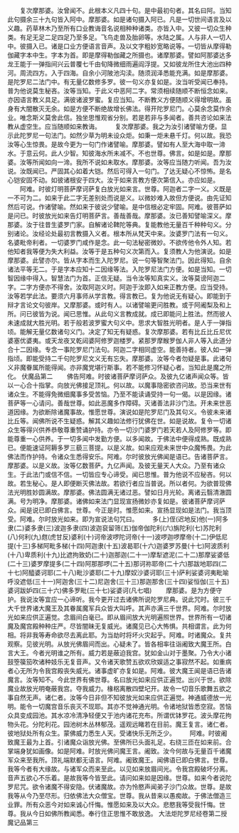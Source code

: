 <!-- { "loadSidebar": true } -->
　　复次摩那婆。汝曾闻不。此根本义凡四十句。是中最初句者。其名曰阿。当知此句摄余三十九句皆入阿中。摩那婆。如是诸句摄入阿已。凡是一切世间语言及以义趣。药草林木乃至所有口业教诲音名说相种种诸类。亦皆入中。又彼一切众生种类。有足无足二足四足乃至多足。飞鸟走兽及胎卵等。水陆之属。人与非人一切人中。彼摄入已。诸是口业方便语言音声。及以文字粗妙宽略说等。一切皆从摩得勒伽藏字本中生。字本为首。即是摩得勒伽藏之所摄也。诸摩那婆。譬如阿那婆达多龙王能于一弹指间兴云普覆七千由旬降微细雨遍阎浮提。又如彼龙所住大池出四种河。周流四方。入于四海。自余小河陂池沟渎。随须润泽悉能充满。如是摩那婆。是陀罗尼二法门中。有无量亿数修多罗。彼一句义亦复如是。汝当听受闻已奉持。普为他说莫生秘吝。汝等当知。于此义中恶阿二字。常须相续随顺不断恒念如来。亦因语言教义具足。满彼诸波罗蜜。复应当知。不断教义方便随顺义得增明故。虽身有大闇散灭无余。如是方便不断绝故增长佛法。得开陀罗尼门。心莫余念莫作余业。唯念斯义莫舍此信。独坐思惟观省分别。若是若非与多闻者。善共咨论如来法教从虚空生。应当随顺如来教诲。
　　复次摩那婆。我之为汝引诸譬喻方便。显示此陀罗尼一句法门。如然少草为明未设众炬。如秉一炬未悬千灯。何以故。我恐汝等心生惊畏。是故今更为一句门作诸譬喻。摩那婆。譬如有人至大海中取一渧水。于意云何。此人少智。知彼海水所未减不。不也世尊。佛言。如是如是。摩那婆。汝等所闻如向一渧。我所不说如未取水。摩那婆。汝等应当随力听闻。吾为汝说。汝既闻已。严固其心如着大铠。然后可得入一句门。了达无疑心不惊怖。是名心铠安固不动。如彼诸根安于四大。汝于如来言教方便次第信入。亦应如是。
　　阿难。时彼灯明菩萨摩诃萨复白放光如来言。世尊。阿迦者二字一义。义既是一不可为二。如来于此二字无差别处而说是义。以微妙难入故但方便说。由先证知然后可说。作诸譬喻。然如来于彼说少譬喻。是中信根必定牢固。阿难。彼菩萨如是问已。时彼放光如来告灯明菩萨言。善哉善哉。摩那婆。汝已善知譬喻深义。摩那婆。汝于往昔生婆罗门家。自解诸论鞞陀等典。复能教他无量百千种种句义。分别诸论。汝经论处最初言教摄入义者。根本所从梵天中来。汝婆罗门法有一句义。名婆毗帝利者。一切婆罗门咸作是念。此一句法秘密微妙。不欲传他令外人知。若他知者我等便为失大利益。汝等于是五种句义次第而入。复须教人为他演说。如是摩那婆。此譬亦尔。皆从字本而生入陀罗尼。说一句等智聚法门。因此得知。自余诸法平等无二。于是字本应知十二因缘等法。入陀罗尼法门方便。如是当知。一切智因缘中得入。智慧法门为首。正信无疑。当令汝等知真实义。汝等莫谤阿迦二字。二字方便亦不得舍。汝取阿迦义时。阿迦于汝即入如来正教方便。应当受持。汝等若学此法。要须六月事师从学言教。得言教已。复为他说无有疑心。即能到于辩才言论文句彼岸。又摩那婆。或时有人。以诸譬喻更问胜教。或于阿阇梨及和上所。问已彼皆为说。闻已思惟。从此句义言教成就。成已即能问上胜法。然而彼人未速成就大胜光明。若于般若波罗蜜大句义中。思求大智胜光明者。是人于一弹指顷。能解无量亿数诸句义门。决定了知无有疑惑。复次摩那婆。若有比丘比丘尼优婆塞优婆夷。或天龙夜叉乾闼婆阿修罗迦楼罗。紧那罗摩睺罗伽人非人等入此道分合十二因缘。专念一事陀罗尼门法句。阿迦二字相同虚空。能善持者。彼人如一弹指顷。即能受持二千句陀罗尼文义无有忘失。摩那婆。汝等今者勿疑是事。此诸句义非魔眷属所能得闻。亦非魔党堪行斯事。若不能修习怀疑心者。当知此是魔之所化。
伏魔品第二
　　佛告阿难。时彼诸菩萨摩诃萨众。及彼九亿诸声闻众等。皆以一心合十指掌。向放光佛接足顶礼。何以故。以魔事隐密欲咨问故。恐当来世有诸众生。不能得免微细魔事多受苦恼。乃至不能读诵受持一句一偈。以是因缘。诸菩萨等一心请问。善哉世尊。如此恶魔多作障碍。灭诸善法非沙门法。开未来世恶道因缘。为欲断除诸魔事故。惟愿世尊。演说如是陀罗尼门及其句义。令彼未来诸比丘等。闻佛所说不生疑惑。解其义趣如法修行犹佛在世。如是说故。复令一切诸众生等得兴供养恭敬尊重赞诵护持。亦令一切沙门婆罗门若天若人及阿修罗等。即能尊重一心供养。于一切多闻中发勤方便。以多闻故。于佛法中便得成熟。既成熟已。便能速证阿耨多罗三藐三菩提。以是义故。如来应观未来世中众魔怖畏。为此佛法而作护持。令诸众生悉得安乐。阿难。尔时彼放光佛闻是语已。告诸菩萨言。摩那婆。以是义故。汝等亿数菩萨。九亿声闻。及彼无量天人大众。乃至有诸众生。于此法门或信不信。一切皆应专心谛受。闻已思惟。普为他说不应秘吝。何以故。若生秘心。是人即便断灭佛法故。若欲行者应当普说。所以者何。为欲普现佛法光明胜妙圆满故。摩那婆。佛法圆满无诸过恶。譬如日月光轮。离诸云翳清澈圆满。号为明净。摩那婆。诸佛如来法门显现宣扬微妙亦复如是。彼诸菩萨摩诃萨众。闻是说已即白佛言。世尊。今正是时。惟愿如来。宣扬显现如是法门。我当顶受。阿难。尔时放光如来。即为宣说法句咒曰。
　　多(上)侄(迟地反)他(一)阿多隶(二)婆多隶(三)波迦多隶(四)波迦裒留筛(五)伽帝伽陀利(六)旃陀利(七)苏陀利(八)何利(九)甝(虎甘反)婆利(十)诃帝波啰陀诃帝(十一)波啰迦啰摩帝(十二)伊低尼提(十三)多梯阿毗多梯(十四)阿迦隶(十五)波曷耶(十六)迦婆罗苏曼(十七)阿波质利(十八)卑质利(十九)比遮拘致奶(二十)迦那迦(二十一)摩犁遮泥(二十二)那摩娑婆低(二十三)婆罗摩提多(二十四)阿那那啰(二十五)那诃祢耶帝(二十六)那跋地耶四(二十七)阿醯婆诃耶(二十八)毗沙婆耶(二十九)摩奴沙婆诃耶(三十)萨利娑婆诃夷毗喻呼没遮低(三十一)阿迦舍(三十二)尼迦舍(三十三)那迦那舍(三十四)娑恒伽(三十五)婆诃跋妒四(三十六)佛多罗毗(三十七)娑婆诃(凡七唱)
　　摩那婆。是为方便守护。我说汝等宜应一心谛听。我今更开过去诸佛所说陀罗尼典。说此咒时。彼三千大千世界诸大魔王及其眷属魔军兵众皆大叫呼。其声亦满三千世界。阿难。尔时放光如来应供正遍觉。念眉间白毫已。即从眉间放大光明遍照世界。世界所有一切诸魔及魔宫殿种种庄严。尽皆闇昧无复威光。诸魔见已心大怖惧。共相谓言。此为何相。将非我等寿命欲尽去离此耶。为当劫时将坏火灾起乎。阿难。时诸魔众。复共观察。见彼光明。从放光佛眉间而出。心疑未了。皆各相率往诣阇致大魔王所。白言大王。今者光明谁之所有。威力若是蔽迫我宫。犹如金山对于墨聚。乃令大小诸鼓箜篌笳吹诸种妓乐无复音声。又令诸天歌赞五欲欢欣娱适之事寂然不起。如重病者心无所为令我宫殿丧失威光。诸事虚旷亦复如是。阿难。彼大魔王闻是语已告诸魔言。汝等知不。今此世界有佛世尊。名曰放光如来应供正遍觉。出兴于世。欲除魔业故放光明奄蔽我宫。夺我威力。椽梠离散四壁圮开。故令一切音乐歌舞五欲之事自然无声。诸仁者。汝等今日非但不知彼放光如来应供正遍觉。神通威德放一光明。能令一切魔宫音乐丧灭不现耶。其亦不觉神通光明。令诸地狱皆悉空寂。苦恼众具变成园池。其水凉冷清净轻便又于池内诸花充布。所谓优钵罗花。波头摩花拘物头花。分陀利花。园池树木丛林郁茂。遥观远睹若在目前。魔王复言。诸仁者。彼地狱处所有众生。蒙佛威力悉生人天。受诸快乐无所乏少。
　　阿难。时彼阇致魔王最为上首。引诸魔众诣放光佛。至佛所已头面礼足。右绕三匝在如来前。合掌端身犹如画像。如是阿难。时放光佛问魔王言。阇致。汝今何故与无量百千诸魔军众来至我所。顶礼端默都无语言。阿难。阇致魔王。闻佛语已即白佛言。世尊。我等今者有大缘故。与诸军众而来至此。以见如来放眉间光。令我宫殿破坏分离。音声五欲心不乐着。是故我等今皆至此。请问如来如是因缘。世尊。如来今者说陀罗尼咒。欲令诸魔不得安隐。伏诸魔故。亦为怜愍声闻弟子沙门众故。世尊。是故我等从今乃至尽形。归依佛法大众僧宝。世尊。我从昔来以愚痴故。于佛法僧造三业罪。所有众恶今对如来诚心忏悔。惟愿如来及以大众。悲愍我等受我忏悔。世尊。我从今日如佛所教闻悉。奉行住正思惟不敢放逸。
大法炬陀罗尼经卷第二授魔记品第三

